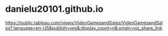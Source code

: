 # danielu20101.github.io

https://public.tableau.com/views/VideoGamesandSales/VideoGamesandSales?:language=en-US&publish=yes&:display_count=n&:origin=viz_share_link
